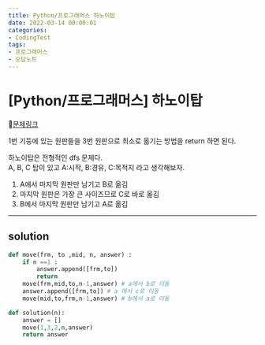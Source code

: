 ```yaml
---
title: Python/프로그래머스 하노이탑
date: 2022-03-14 00:00:01
categories:
- CodingTest
tags:
- 프로그래머스
- 오답노트
---
```


# [Python/프로그래머스] 하노이탑

📌[문제링크](https://programmers.co.kr/learn/courses/30/lessons/81303) 

1번 기둥에 있는 원판들을 3번 원판으로 최소로 옮기는 방법을 return 하면 된다.

하노이탑은 전형적인 dfs 문제다. <Br>
A, B, C 탑이 있고 A:시작, B:경유, C:목적지 라고 생각해보자. <br>
1. A에서 마지막 원판만 남기고 B로 옮김<br>
2. 마지막 원판은 가장 큰 사이즈므로 C로 바로 옮김<br>
3. B에서 마지막 원판만 남기고 A로 옮김

---

## solution
```python
def move(frm, to ,mid, n, answer) :
    if n ==1 :
        answer.append([frm,to])
        return
    move(frm,mid,to,n-1,answer) # a에서 b로 이동
    answer.append([frm,to]) # a 에서 c로 이동 
    move(mid,to,frm,n-1,answer) # b에서 a로 이동

def solution(n):
    answer = []
    move(1,3,2,n,answer)
    return answer

```
